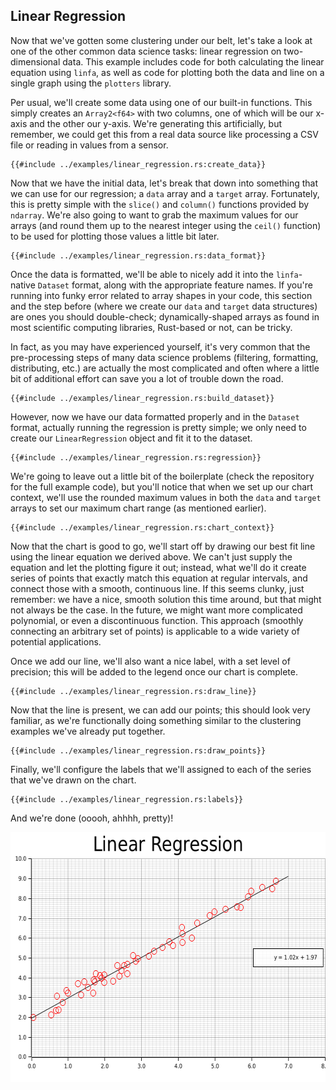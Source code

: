 ## Linear Regression

Now that we've gotten some clustering under our belt, let's take a look at one of the other common data science tasks: linear regression on two-dimensional data. This example includes code for both calculating the linear equation using `linfa`, as well as code for plotting both the data and line on a single graph using the `plotters` library. 

Per usual, we'll create some data using one of our built-in functions. This simply creates an `Array2<f64>` with two columns, one of which will be our x-axis and the other our y-axis. We're generating this artificially, but remember, we could get this from a real data source like processing a CSV file or reading in values from a sensor.

```rust,no_run
{{#include ../examples/linear_regression.rs:create_data}}
```
Now that we have the initial data, let's break that down into something that we can use for our regression; a `data` array and a `target` array. Fortunately, this is pretty simple with the `slice()` and `column()` functions provided by `ndarray`. We're also going to want to grab the maximum values for our arrays (and round them up to the nearest integer using the `ceil()` function) to be used for plotting those values a little bit later. 

```rust,no_run
{{#include ../examples/linear_regression.rs:data_format}}
```

Once the data is formatted, we'll be able to nicely add it into the `linfa`-native `Dataset` format, along with the appropriate feature names. If you're running into funky error related to array shapes in your code, this section and the step before (where we create our `data` and `target` data structures) are ones you should double-check; dynamically-shaped arrays as found in most scientific computing libraries, Rust-based or not, can be tricky. 

In fact, as you may have experienced yourself, it's very common that the pre-processing steps of many data science problems (filtering, formatting, distributing, etc.) are actually the most complicated and often where a little bit of additional effort can save you a lot of trouble down the road.

```rust,no_run
{{#include ../examples/linear_regression.rs:build_dataset}}
```

However, now we have our data formatted properly and in the `Dataset` format, actually running the regression is pretty simple; we only need to create our `LinearRegression` object and fit it to the dataset. 

```rust,no_run
{{#include ../examples/linear_regression.rs:regression}}
```

We're going to leave out a little bit of the boilerplate (check the repository for the full example code), but you'll notice that when we set up our chart context, we'll use the rounded maximum values in both the `data` and `target` arrays to set our maximum chart range (as mentioned earlier).

```rust,no_run
{{#include ../examples/linear_regression.rs:chart_context}}
```

Now that the chart is good to go, we'll start off by drawing our best fit line using the linear equation we derived above. We can't just supply the equation and let the plotting figure it out; instead, what we'll do it create series of points that exactly match this equation at regular intervals, and connect those with a smooth, continuous line. If this seems clunky, just remember: we have a nice, smooth solution this time around, but that might not always be the case. In the future, we might want more complicated polynomial, or even a discontinuous function. This approach (smoothly connecting an arbitrary set of points) is applicable to a wide variety of potential applications.

Once we add our line, we'll also want a nice label, with a set level of precision; this will be added to the legend once our chart is complete.

```rust,no_run
{{#include ../examples/linear_regression.rs:draw_line}}
```

Now that the line is present, we can add our points; this should look very familiar, as we're functionally doing something similar to the clustering examples we've already put together. 

```rust,no_run
{{#include ../examples/linear_regression.rs:draw_points}}
```

Finally, we'll configure the labels that we'll assigned to each of the series that we've drawn on the chart.

```rust,no_run
{{#include ../examples/linear_regression.rs:labels}}
```

And we're done (ooooh, ahhhh, pretty)!

<img src="assets/linear_regression.png" alt="linear regression" width=600px height=400px align="middle">

